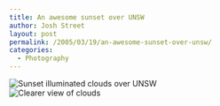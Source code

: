 ```yaml
---
title: An awesome sunset over UNSW
author: Josh Street
layout: post
permalink: /2005/03/19/an-awesome-sunset-over-unsw/
categories:
  - Photography
---
```

![Sunset illuminated clouds over UNSW][1]  
![Clearer view of clouds][2]

 [1]: http://www.joahua.com/blog/wp-content/2005/03/unswsunset.jpg
 [2]: http://www.joahua.com/blog/wp-content/2005/03/sunset.jpg